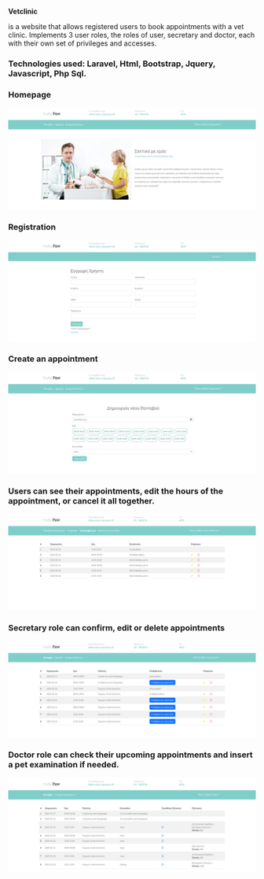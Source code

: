 <b>Vetclinic</b><p>is a website that allows registered users to book appointments with a vet clinic. Implements 3 user roles, the roles of user, secretary and doctor, each with their own set of privileges and accesses.</p>

<h3>Technologies used: Laravel, Html, Bootstrap, Jquery, Javascript, Php Sql.</h3>

<h3>Homepage</h3>

![My Image](!screenshots/home.png)

<h3>Registration</h3>

![My Image](!screenshots/register.png)

<h3>Create an appointment</h3>

![My Image](!screenshots/create_appointment.png)

<h3>Users can see their appointments, edit the hours of the appointment, or cancel it all together.</h3>

![My Image](!screenshots/user_appointments.png)

<h3>Secretary role can confirm, edit or delete appointments</h3>

![My Image](!screenshots/secretary_appointments.png)

<h3>Doctor role can check their upcoming appointments and insert a pet examination if needed.</h3>

![My Image](!screenshots/doctor_appointments.png)
